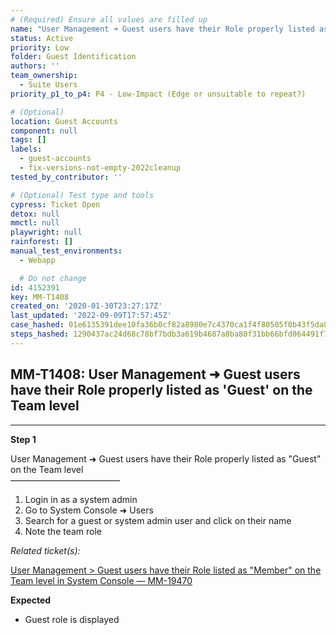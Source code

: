 ```yaml
---
# (Required) Ensure all values are filled up
name: "User Management ➜ Guest users have their Role properly listed as 'Guest' on the Team level"
status: Active
priority: Low
folder: Guest Identification
authors: ''
team_ownership:
  - Suite Users
priority_p1_to_p4: P4 - Low-Impact (Edge or unsuitable to repeat?)

# (Optional)
location: Guest Accounts
component: null
tags: []
labels:
  - guest-accounts
  - fix-versions-not-empty-2022cleanup
tested_by_contributor: ''

# (Optional) Test type and tools
cypress: Ticket Open
detox: null
mmctl: null
playwright: null
rainforest: []
manual_test_environments:
  - Webapp

  # Do not change
id: 4152391
key: MM-T1408
created_on: '2020-01-30T23:27:17Z'
last_updated: '2022-09-09T17:57:45Z'
case_hashed: 01e6135391dee10fa36b0cf82a8980e7c4370ca1f4f80505f0b43f5da8e02b871bc9d8e5088c7e9923a473ff46a7bae0
steps_hashed: 1290437ac24d68c78bf7bdb3a619b4687a8ba80f31bb66bfd064491f70b609f6642b001eb2d4666c63220f59e8fbb035
---
```


<!-- (Auto-generated) Based on frontmatter's "key" and "name" -->

## MM-T1408: User Management ➜ Guest users have their Role properly listed as 'Guest' on the Team level

---

**Step 1**

User Management ➜ Guest users have their Role properly listed as "Guest" on the Team level\
–––––––––––––––––––––––––

1. Login in as a system admin
2. Go to System Console ➜ Users
3. Search for a guest or system admin user and click on their name
4. Note the team role

_Related ticket(s):_

[User Management > Guest users have their Role listed as "Member" on the Team level in System Console — MM-19470](https://mattermost.atlassian.net/browse/MM-19470)

**Expected**

- Guest role is displayed
